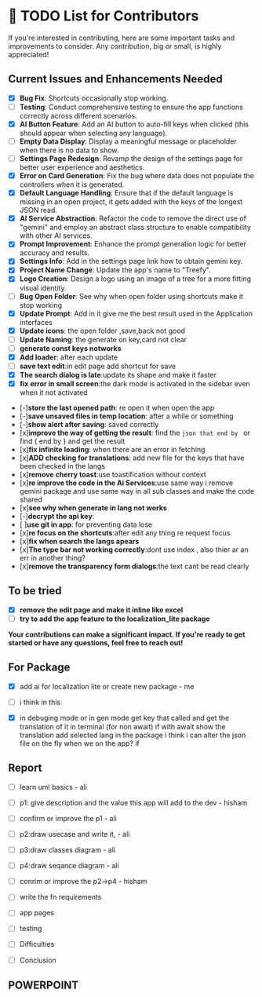 # 📝 TODO List for Contributors

If you're interested in contributing, here are some important tasks and improvements to consider. Any contribution, big or small, is highly appreciated!

## Current Issues and Enhancements Needed
- [x] **Bug Fix**: Shortcuts occasionally stop working.
- [ ] **Testing**: Conduct comprehensive testing to ensure the app functions correctly across different scenarios.
- [x] **AI Button Feature**: Add an AI button to auto-fill keys when clicked (this should appear when selecting any language).
- [ ] **Empty Data Display**: Display a meaningful message or placeholder when there is no data to show.
- [ ] **Settings Page Redesign**: Revamp the design of the settings page for better user experience and aesthetics.
- [x] **Error on Card Generation**: Fix the bug where data does not populate the controllers when it is generated.
- [x] **Default Language Handling**: Ensure that if the default language is missing in an open project, it gets added with the keys of the longest JSON read.
- [x] **AI Service Abstraction**: Refactor the code to remove the direct use of "gemini" and employ an abstract class structure to enable compatibility with other AI services.
- [x] **Prompt Improvement**: Enhance the prompt generation logic for better accuracy and results.
- [x] **Settings Info**: Add in the settings page link how to obtain gemini key.
- [x] **Project Name Change**: Update the app's name to "Treefy".
- [x] **Logo Creation**: Design a logo using an image of a tree for a more fitting visual identity.
- [ ] **Bug Open Folder**: See why when open folder using shortcuts make it stop working
- [x] **Update Prompt**: Add in it give me the best result used in the Application interfaces
- [x] **Update icons**: the open folder ,save,back not good
- [ ] **Update Naming**: the generate on key,card not clear
- [ ] **generate const keys notworks**
- [x] **Add loader**: after each update
- [ ] **save text edit**:in edit page add shortcut for save
- [x] **The search dialog is late**:update its shape and make it faster
- [x] **fix error in small screen**:the dark mode is activated in the sidebar even when it not activated
- [-]**store the last opened path**: re open it when open the app
- [-]**save unsaved files in temp location**: after a while or something
- [-]**show alert after saving**: saved correctly
- [x]**improve the way of getting the result**: find the ```json that end by ``` or find { end by } and get the result
- [x]**fix infinite loading**: when there are an error in fetching
- [x]**ADD checking for translations**: add new file for the keys that have been checked in the langs
- [x]**remove cherry toast**:use toastification without context
- [x]**re improve the code in the Ai Services**:use same way i remove gemini package and use same way in all sub classes and make the code shared
- [x]**see why when generate in lang not works**
- [-]**decrypt the api key**:
- [ ]**use git in app**: for preventing data lose
- [x]**re focus on the shortcuts**:after edit any thing re request focus
- [x]**fix when search the langs apears**
- [x]**The type bar not working correctly**:dont use index , also thier ar an err in another thing?
- [x]**remove the transparency form dialogs**:the text cant be read clearly


## To be tried
- [x] **remove the edit page and make it inline like excel**
- [ ] **try to add the app feature to the localization_lite package**

**Your contributions can make a significant impact. If you're ready to get started or have any questions, feel free to reach out!**



## For Package
 - [x] add ai for localization lite or create new package - me
 - [ ]  i think in this 
 - [x] in debuging mode or in gen mode get key that called and get the translation of it in terminal (for non await)
 if with await show the translation 
 add selected lang in the package
 i think i can alter the json file on the fly when we on the app?
 if     




## Report
 - [ ] learn uml basics - ali
 - [ ] p1: give description and the value this app will add to the dev - hisham
 - [ ] confirm or improve the p1 - ali
 - [ ] p2:draw usecase and write it,  - ali
 - [ ] p3:draw classes diagram - ali
 - [ ] p4:draw seqance diagram - ali
 - [ ] conrim or improve the p2->p4 - hisham
 - [ ] write the fn requirements
 - [ ] app pages  
 - [ ] testing
 - [ ] Difficulties
 - [ ] Conclusion


## POWERPOINT